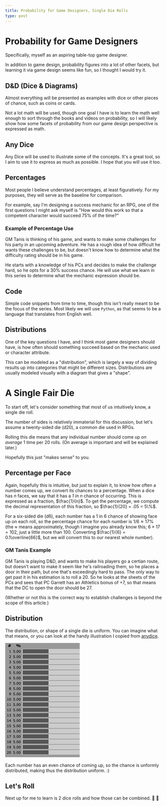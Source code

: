 ```yaml
---
title: Probability for Game Designers, Single Die Rolls
type: post
---
```


# Probability for Game Designers

Specifically, myself as an aspiring table-top game designer.

In addition to game design, probability figures into a lot of other facets, but learning it via game design seems like fun, so I thought I would try it.

## D&D (Dice & Diagrams)

Almost everything will be presented as examples with dice or other pieces of chance, such as coins or cards.

Not a lot math will be used, though one goal I have is to learn the math well enough to sort through the books and videos on probability, so I will likely show how some facets of probability from our game design perspective is expressed as math.

## Any Dice

Any Dice will be used to illustrate some of the concepts.  It's a great tool, so I aim to use it to express as much as possible.  I hope that you will use it too.

## Percentages

Most people I believe understand percentages, at least figuratively.  For my purposes, they will serve as the baseline for comparison.  

For example, say I'm designing a success mechanic for an RPG, one of the first questions I might ask myself is "How would this work so that a competent character would succeed 75% of the time?"

### Example of Percentage Use

GM Tanis is thinking of his game, and wants to make some challenges for his party in an upcoming adventure.  He has a rough idea of how difficult he wants these challenges to be, but doesn't know how to determine what the difficulty rating should be in his game.  

He starts with a knowledge of his PCs and decides to make the challenge hard, so he opts for a 30% success chance.  He will use what we learn in this series to determine what the mechanic expression should be.

## Code

Simple code snippets from time to time, though this isn't really meant to be the focus of the series.  Most likely we will use `Python`, as that seems to be a language that translates from English well.

## Distributions

One of the key questions I have, and I think most game designers should have, is how often should something succeed based on the mechanic used or character attribute.

This can be modeled as a "distribution", which is largely a way of dividing results up into categories that might be different sizes.  Distributions are usually modeled visually with a diagram that gives a "shape".

# A Single Fair Die

To start off, let's consider something that most of us intuitively know, a single die roll.

The number of sides is relatively immaterial for this discussion, but let's assume a twenty-sided die (d20), a common die used in RPGs.

Rolling this die means that any individual number should come up *on average* 1 time per 20 rolls.  (On average is important and will be explained later.)

Hopefully this just "makes sense" to you.

## Percentage per Face

Again, hopefully this is intuitive, but just to explain it, to know how often a number comes up, we convert its chances to a percentage.  When a dice has $n$ faces, we say that it has a *1 in $n$* chance of occurring.  This is expressed as a fraction, $\frac{1}{n}$.  To get the percentage, we compute the decimal representation of this fraction, so $\frac{1}{20} = .05 = 5\%$.

For a six-sided die (d6), each number has a 1 in 6 chance of showing face up on each roll, so the percentage chance for each number is $1/6 \approx 17\%$ (the $\approx$ means approximately, though I imagine you already know this; $6 \times 17 = 102$, just a little more than 100.  Converting $\frac{1}{6} = 0.1\overline{66}$, but we will convert this to our nearest whole number).

### GM Tanis Example

GM Tanis is playing D&D, and wants to make his players go a certian route, but doesn't want to make it seem like he's railroading them, so he places a door in their path, but one that's exceedingly hard to pass.  The only way to get past it in his estimation is to roll a 20.  So he looks at the sheets of the PCs and sees that PC Garrett has an Athletics bonus of +7, so that means that the DC to open the door should be 27.

(Whether or not this is the correct way to establish challenges is beyond the scope of this article.)

## Distribution

The distribution, or shape of a single die is uniform.  You can imagine what that means, or you can look at the handy illustration I copied from [anydice](https://anydice.com/program/2f).

<img src="images/uniform-distribution.png" alt="uniform-distribution" style="zoom:50%;" />

Each number has an even chance of coming up, so the chance is unformly distributed, making thus the distribution uniform. :)

## Let's Roll

Next up for me to learn is 2 dice rolls and how those can be combined. :game_die: :game_die:

